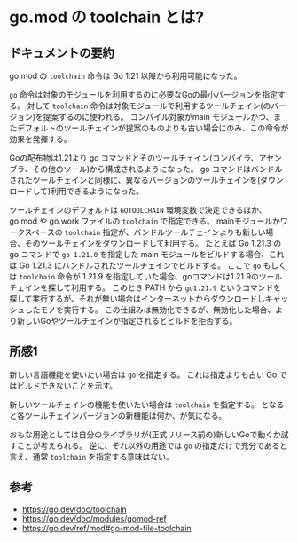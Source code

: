 # go.mod の toolchain とは?

## ドキュメントの要約

go.mod の `toolchain` 命令は Go 1.21 以降から利用可能になった。

`go` 命令は対象のモジュールを利用するのに必要なGoの最小バージョンを指定する。
対して `toolchain` 命令は対象モジュールで利用するツールチェイン(のバージョン)を提案するのに使われる。
コンパイル対象がmain モジュールかつ、またデフォルトのツールチェインが提案のものよりも古い場合にのみ、この命令が効果を発揮する。

Goの配布物は1.21より go コマンドとそのツールチェイン(コンパイラ、アセンブラ、その他のツール)から構成されるようになった。
go コマンドはバンドルされたツールチェインと同様に、異なるバージョンのツールチェインを(ダウンロードして)利用できるようになった。

ツールチェインのデフォルトは `GOTOOLCHAIN` 環境変数で決定できるほか、go.mod や go.work ファイルの `toolchain` で指定できる。
mainモジュールかワークスペースの `toolchain` 指定が、バンドルツールチェインよりも新しい場合、そのツールチェインをダウンロードして利用する。
たとえば Go 1.21.3 の go コマンドで `go 1.21.0` を指定した main モジュールをビルドする場合、これは Go 1.21.3 にバンドルされたツールチェインでビルドする。
ここで `go` もしくは `toolchain` 命令が 1.21.9 を指定していた場合、goコマンドは1.21.9のツールチェインを探して利用する。
このとき PATH から `go1.21.9` というコマンドを探して実行するが、それが無い場合はインターネットからダウンロードしキャッシュしたモノを実行する。
この仕組みは無効化できるが、無効化した場合、より新しいGoやツールチェインが指定されるとビルドを拒否する。

## 所感1

新しい言語機能を使いたい場合は `go` を指定する。
これは指定よりも古い Go ではビルドできないことを示す。

新しいツールチェインの機能を使いたい場合は `toolchain` を指定する。
となると各ツールチェインバージョンの新機能は何か、が気になる。

おもな用途としては自分のライブラリが(正式リリース前の)新しいGoで動くか試すことが考えられる。
逆に、それ以外の用途では `go` の指定だけで充分であると言え、通常 `toolchain` を指定する意味はない。

## 参考

*   <https://go.dev/doc/toolchain>
*   <https://go.dev/doc/modules/gomod-ref>
*   <https://go.dev/ref/mod#go-mod-file-toolchain>

